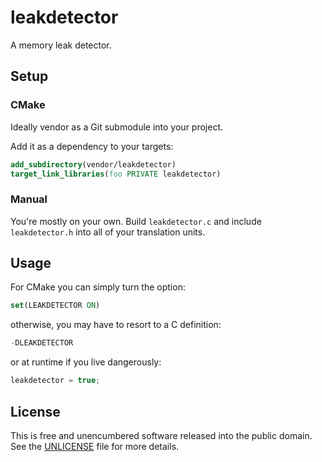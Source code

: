# leakdetector

A memory leak detector.

## Setup

### CMake
Ideally vendor as a Git submodule into your project.

Add it as a dependency to your targets:
```cmake
add_subdirectory(vendor/leakdetector)
target_link_libraries(foo PRIVATE leakdetector)
```

### Manual

You're mostly on your own. Build `leakdetector.c` and include `leakdetector.h` into all of your translation units.

## Usage

For CMake you can simply turn the option:
```cmake
set(LEAKDETECTOR ON)
```
otherwise, you may have to resort to a C definition:
```c
-DLEAKDETECTOR
```
or at runtime if you live dangerously:
```c
leakdetector = true;
```

## License

This is free and unencumbered software released into the public domain. See the [UNLICENSE](UNLICENSE) file for more details.